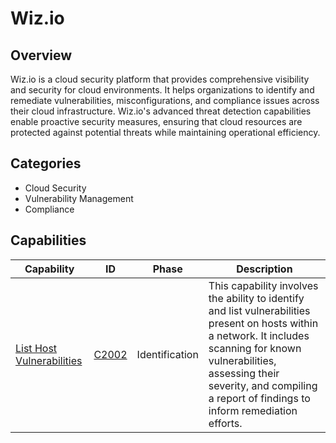 # Wiz.io

## Overview

Wiz.io is a cloud security platform that provides comprehensive visibility and security for cloud environments. It helps organizations to identify and remediate vulnerabilities, misconfigurations, and compliance issues across their cloud infrastructure. Wiz.io's advanced threat detection capabilities enable proactive security measures, ensuring that cloud resources are protected against potential threats while maintaining operational efficiency.

## Categories

- Cloud Security
- Vulnerability Management
- Compliance

## Capabilities

| Capability | ID | Phase | Description |
|------------|----|-------|-------------|
| [List Host Vulnerabilities](C2002.md) | [C2002](../../capability/identification/C2002.md) | Identification | This capability involves the ability to identify and list vulnerabilities present on hosts within a network. It includes scanning for known vulnerabilities, assessing their severity, and compiling a report of findings to inform remediation efforts. |